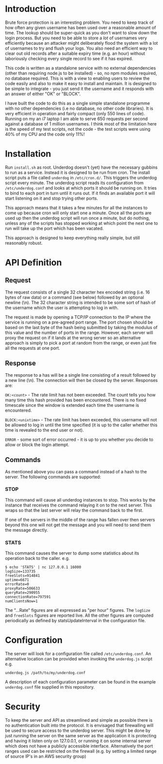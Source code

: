 # Introduction
Brute force protection is an interesting problem. You need to keep track of how often any given username has been used over a reasonable amount of time. The lookup should be super-quick as you don't want to slow down the login process. But you need to be able to store a _lot_ of usernames very efficiently because an attacker might deliberately flood the system with a lot of usernames to try and flush your logs. You also need an efficient way to clear out old records after a suitable expiry time (e.g. an hour) without laboriously checking every single record to see if it has expired.  

This code is written as a standalone service with no external dependencies (other than requiring node.js to be installed) - so, no npm modules required, no database required. This is with a view to enabling users to review the code easily and also to make it easy to install and maintain. It is designed to be simple to integrate - you just send it the username and it responds with an answer of either "OK" or "BLOCK".

I have built the code to do this as a single simple standalone programme with no other dependencies (i.e no database, no other code libraries). It is very efficient in operation and fairly compact (only 550 lines of code). Running on my an i7 laptop I am able to serve 650 requests per second against a database of 1 million usernames. I think most of the limitation here is the speed of my test scripts, not the code - the test scripts were using 40% of my CPU and the code only 11%!

# Installation
Run `install.sh` as root. Underdog doesn't (yet) have the necessary gubbins to run as a service. Instead it is designed to be run from cron. The install script puts a file called `underdog` in `/etc/cron.d/`. This triggers the underdog script every minute. The underdog script reads its configuration from `/etc/underdog.conf` and looks at which ports it should be running on. It tries to bind to each port in turn until it runs out. If it finds an available port it will start listening on it and stop trying other ports.

This approach means that it takes a few minutes for all the instances to come up because cron will only start one a minute. Once all the ports are used up then the underdog script will run once a minute, but do nothing, unless any of the scripts has stopped working at which point the next one to run will take up the port which has been vacated.

This approach is designed to keep everything really simple, but still reasonably robust.

# API Definition
## Request
The request consists of a single 32 character hex encoded string (i.e. 16 bytes of raw data) or a command (see below) followed by an optional newline (\n). The 32 character string is intended to be some sort of hash of the username which the user is attempting to log in with.

The request is made by opening a TCP/IP connection to the IP where the service is running on a pre-agreed port range. The port chosen should be based on the last byte of the hash being submitted by taking the modulus of this value and the number of ports in the range. However, each server will proxy the request on if it lands at the wrong server so an alternative approach is simply to pick a port at random from the range, or even just fire all the requests at one port.

## Response

The response to a has will be a single line consisting of a result followed by a new line (\n). The connection will then be closed by the server. Responses are:

`OK:<count>` - The rate limit has not been exceeded. The count tells you how many time this hash provided has been encountered. There is no fixed timescale since the window is extended each time the username is encountered.

`BLOCK:<unixtime>` - The rate limit has been exceeded, this username will not be allowed to log in until the time specified (it is up to the caller whether this time is revealed to the end user or not).

`ERROR` - some sort of error occurred - it is up to you whether you decide to allow or block the login attempt.

## Commands
As mentioned above you can pass a command instead of a hash to the server. The following commands are supported:

### STOP
This command will cause all underdog instances to stop. This works by the instance that receives the command relaying it on to the next server. This wraps so that the last server will relay the command back to the first.

If one of the servers in the middle of the range has fallen over then servers beyond this one will not get the message and you will need to send them the message directly.

### STATS
This command causes the server to dump some statistics about its operation back to the caller.
e.g.
```
$ echo 'STATS' | nc 127.0.0.1 16000
logSize=133735
freeSlots=914841
uptime=6671
errorRate=0
proxyRate=506633
queryRate=290955
connectionRate=797591
numClientsNow=1
```
The "...Rate" figures are all expressed as "per hour" figures.
The `logSize` and `freeSlots` figures are reported live. All the other figures are computed periodically as defined by statsUpdateInterval in the configuration file.

# Configuration
The server will look for a configuration file called `/etc/underdog.conf`. An alternative location can be provided when invoking the `underdog.js` script e.g. 
```
underdog.js /path/to/my/underdog.conf
```
A description of each configuration parameter can be found in the example `underdog.conf` file supplied in this repository.

# Security
To keep the server and API as streamlined and simple as possible there is no authentication built into the protocol. It is envisaged that firewalling will be used to secure access to the underdog server. This might be done by just running the server on the same server as the application it is protecting and having it listen only on 127.0.0.1, or running it on some internal server which does not have a publicly accessible interface. Alternatively the port ranges used can be restricted on the firewall (e.g. by setting a limited range of source IP's in an AWS security group)
